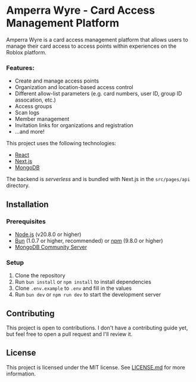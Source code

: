 # Amperra Wyre - Card Access Management Platform

Amperra Wyre is a card access management platform that allows users to manage their card access to access points within experiences on the Roblox platform.

### Features:
- Create and manage access points
- Organization and location-based access control
- Different allow-list parameters (e.g. card numbers, user ID, group ID assocation, etc.)
- Access groups
- Scan logs
- Member management
- Invitation links for organizations and registration
- ...and more!

This project uses the following technologies:
- [React](https://reactjs.org/)
- [Next.js](https://nextjs.org/)
- [MongoDB](https://www.mongodb.com/)

The backend is *serverless* and is bundled with Next.js in the `src/pages/api` directory.

## Installation

### Prerequisites

- [Node.js](https://nodejs.org/en/) (v20.8.0 or higher)
- [Bun](https://bun.sh/) (1.0.7 or higher, recommended) or [npm](https://www.npmjs.com/) (9.8.0 or higher)
- [MongoDB Community Server](https://www.mongodb.com/)

### Setup

1. Clone the repository
2. Run `bun install` or `npm install` to install dependencies
3. Clone `.env.example` to `.env` and fill in the values
3. Run `bun dev` or `npm run dev` to start the development server

## Contributing

This project is open to contributions. I don't have a contributing guide yet, but feel free to open a pull request and I'll review it.

## License

This project is licensed under the MIT license. See [LICENSE.md](LICENSE.md) for more information.
